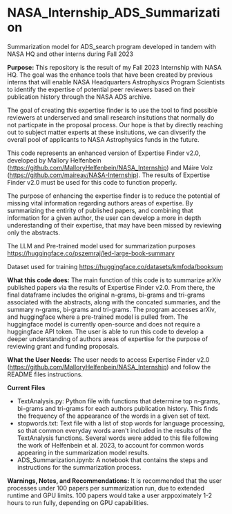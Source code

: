 # NASA_Internship_ADS_Summarization
Summarization model for ADS_search program developed in tandem with NASA HQ and other interns during Fall 2023

**Purpose:** This repository is the result of my Fall 2023 Internship with NASA HQ. The goal was the enhance tools that have been created by previous interns that will enable NASA Headquarters Astrophysics Program Scientists to identify the expertise of potential peer reviewers based on their publication history through the NASA ADS archive. 

The goal of creating this expertise finder is to use the tool to find possible reviewers at underserved and small research insitutions that normally do not particpate in the proposal process. Our hope is that by directly reaching out to subject matter experts at these insitutions, we can divserify the overall pool of applicants to NASA Astrophysics funds in the future. 

This code represents an enhanced version of Expertise Finder v2.0, developed by Mallory Helfenbein (https://github.com/MalloryHelfenbein/NASA_Internship) and Máire Volz (https://github.com/maireav/NASA-Internship). The results of Expertise Finder v2.0 must be used for this code to function properly.

The purpose of enhancing the expertise finder is to reduce the potential of missing vital information regarding authors areas of expertise. By summarizing the entirity of published papers, and combining that information for a given author, the user can develop a more in depth underestanding of their expertise, that may have been missed by reviewing only the abstracts. 

The LLM and Pre-trained model used for summarization purposes https://huggingface.co/pszemraj/led-large-book-summary

Dataset used for training https://huggingface.co/datasets/kmfoda/booksum

**What this code does:** The main function of this code is to summarize arXiv published papers via the results of Expertise Finder v2.0. From there, the final dataframe includes the original n-grams, bi-grams and tri-grams associated with the abstracts, along with the concated summaries, and the summary n-grams, bi-grams and tri-grams. The program accesses arXiv, and huggingface where a pre-trained model is pulled from. The huggingface model is currently open-source and does not require a huggingface API token. The user is able to run this code to develop a deeper understanding of authors areas of expertise for the purpose of reviewing grant and funding proposals. 

**What the User Needs:** The user needs to access Expertise Finder v2.0 (https://github.com/MalloryHelfenbein/NASA_Internship) and follow the README files instructions. 

**Current Files**
- TextAnalysis.py: Python file with functions that determine top n-grams, bi-grams and tri-grams for each authors publication history. This finds the frequency of the appearance of the words in a given set of text. 
- stopwords.txt: Text file with a list of stop words for language processing, so that common everyday words aren't included in the results of the TextAnalysis functions. Several words were added to this file following the work of Helfenbein et al. 2023, to account for common words appearing in the summarization model results. 
- ADS_Summarization.ipynb: A notebook that contains the steps and instructions for the summarization process. 

**Warnings, Notes, and Recommendations:** It is recommended that the user processes under 100 papers per summarization run, due to extended runtime and GPU limits. 100 papers would take a user arppoximately 1-2 hours to run fully, depending on GPU capabilities. 
